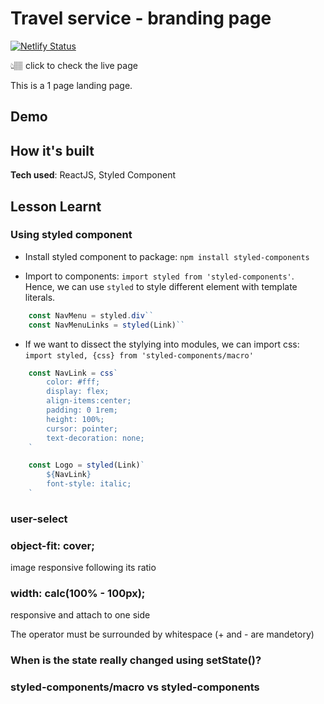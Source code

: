 # Travel service - branding page

[![Netlify Status](https://api.netlify.com/api/v1/badges/8dd3688a-8f84-4c53-8702-a2cd7fcbe574/deploy-status)]()

👆🏽 click to check the live page

This is a 1 page landing page.

## Demo


## How it's built

**Tech used**: ReactJS, Styled Component

## Lesson Learnt

### Using styled component

- Install styled component to package: `npm install styled-components`

- Import to components: `import styled from 'styled-components'`. Hence, we can use `styled` to style different element with template literals.

```js
    const NavMenu = styled.div``
    const NavMenuLinks = styled(Link)``
```

- If we want to dissect the stylying into modules, we can import css: `import styled, {css} from 'styled-components/macro'`

```js
    const NavLink = css`
        color: #fff;
        display: flex;
        align-items:center;
        padding: 0 1rem;
        height: 100%;
        cursor: pointer;
        text-decoration: none;
    `

    const Logo = styled(Link)`
        ${NavLink}
        font-style: italic;
    `
```

### user-select

    
### object-fit: cover;

image responsive following its ratio

### width: calc(100% - 100px);

responsive and attach to one side

The operator must be surrounded by whitespace (+ and - are mandetory)

### When is the state really changed using setState()?

### styled-components/macro vs styled-components